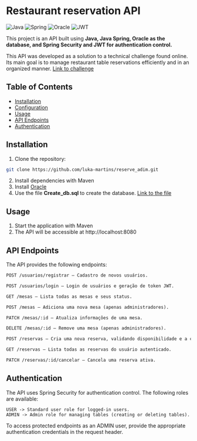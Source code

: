 # Restaurant reservation API

![Java](https://img.shields.io/badge/java-%23ED8B00.svg?style=for-the-badge&logo=openjdk&logoColor=white)
![Spring](https://img.shields.io/badge/spring-%236DB33F.svg?style=for-the-badge&logo=spring&logoColor=white)
![Oracle](https://img.shields.io/badge/oracle-%23F80000.svg?style=for-the-badge&logo=oracle&logoColor=white)
![JWT](https://img.shields.io/badge/JWT-black?style=for-the-badge&logo=JSON%20web%20tokens)

This project is an API built using **Java, Java Spring, Oracle as the database, and Spring Security and JWT for authentication control.**

This API was developed as a solution to a technical challenge found online. Its main goal is to manage restaurant table reservations efficiently and in an organized manner. [Link to challenge](https://racoelho.com.br/listas/desafios/sistema-de-reservas-de-restaurante)

## Table of Contents

- [Installation](#installation)
- [Configuration](#configuration)
- [Usage](#usage)
- [API Endpoints](#api-endpoints)
- [Authentication](#authentication)

## Installation

1. Clone the repository:

```bash
git clone https://github.com/luka-martins/reserve_adim.git
```
2. Install dependencies with Maven
3. Install [Oracle](https://www.oracle.com/database/technologies/oracle-database-software-downloads.html)
4. Use the file <strong> Create_db.sql </strong> to create the database. [Link to the file](src/main/resources/db/Create_db.sql)

## Usage

1. Start the application with Maven
2. The API will be accessible at http://localhost:8080

## API Endpoints
The API provides the following endpoints:

```markdown
POST /usuarios/registrar — Cadastro de novos usuários.

POST /usuarios/login — Login de usuários e geração de token JWT.

GET /mesas — Lista todas as mesas e seus status.

POST /mesas — Adiciona uma nova mesa (apenas administradores).

PATCH /mesas/:id — Atualiza informações de uma mesa.

DELETE /mesas/:id — Remove uma mesa (apenas administradores).

POST /reservas — Cria uma nova reserva, validando disponibilidade e a capacidade da mesa.

GET /reservas — Lista todas as reservas do usuário autenticado.

PATCH /reservas/:id/cancelar — Cancela uma reserva ativa.
```

## Authentication
The API uses Spring Security for authentication control. The following roles are available:

```
USER -> Standard user role for logged-in users.
ADMIN -> Admin role for managing tables (creating or deleting tables).
```
To access protected endpoints as an ADMIN user, provide the appropriate authentication credentials in the request header.

